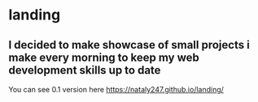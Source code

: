 # landing

## I decided to make showcase of small projects i make every morning to keep my web development skills up to date
You can see 0.1 version here https://nataly247.github.io/landing/
